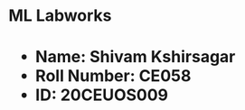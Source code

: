 # ML Labworks
<h1> 
<ul>
<li>Name: Shivam Kshirsagar</li>
 <li>Roll Number: CE058</li>
 <li>ID: 20CEUOS009</li>
 </ul>
 </h1>
